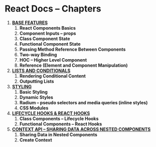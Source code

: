 # React Docs – Chapters

1. **[BASE FEATURES](./1-base-features.md)**
    1. **React Components Basics**
    1. **Component Inputs – props**
    1. **Class Component State**
    1. **Functional Component State**
    1. **Passing Method Reference Between Components**
    1. **Two-way Binding**
    1. **HOC – Higher Level Component**
    1. **Reference (Element and Component Manipulation)**
1.  **[LISTS AND CONDITIONALS](./2-lists-and-conditionals.md)**
    1. **Rendering Conditional Content**
    1. **Outputting Lists**
1. **[STYLING](./3-styling.md)**
    1. **Basic Styling**
    1. **Dynamic Styles**
    1. **Radium – pseudo selectors and media queries (inline styles)**
    1. **CSS Modules**
1. **[LIFECYCLE HOOKS & REACT HOOKS](./4-lifecycle-hooks.md)**
    1. **Class Components – Lifecycle Hooks**
    1. **Functional Components – React Hooks**
1. **[CONTEXT API – SHARING DATA ACROSS NESTED COMPONENTS](./5-context-api.md)**
    1. **Sharing Data in Nested Components**
    1. **Create Context**


